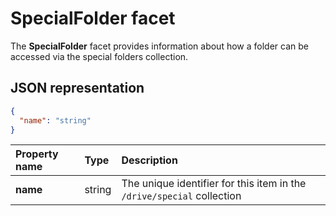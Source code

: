 # SpecialFolder facet

The **SpecialFolder** facet provides information about how a folder can be accessed via the special
folders collection.

## JSON representation

<!-- { "blockType": "resource", "@odata.type": "oneDrive.specialFolder" } -->
```json
{
  "name": "string"
}
```

| Property name | Type   | Description                                                            |
|:--------------|:-------|:-----------------------------------------------------------------------|
| **name**      | string | The unique identifier for this item in the `/drive/special` collection |

<!-- {
  "type": "#page.annotation",
  "description": "The SpecialFolder facet provides information about folders accessible as special folders.",
  "keywords": "special folder,item,facet",
  "section": "documentation",
  "tocPath": "Facets/SpecialFolder"
} -->
